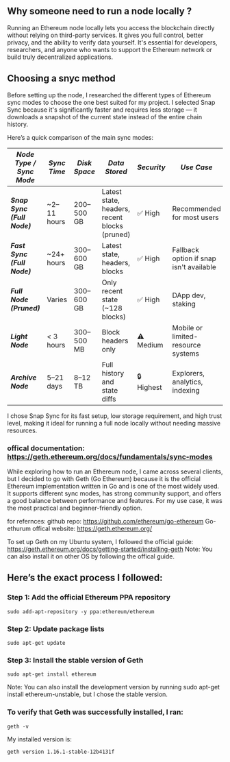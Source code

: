 ## Why someone need to run a node locally ?

Running an Ethereum node locally lets you access the blockchain directly without relying on third-party services. It gives you full control, better privacy, and the ability to verify data yourself. It's essential for developers, researchers, and anyone who wants to support the Ethereum network or build truly decentralized applications.

## Choosing a snyc method

Before setting up the node, I researched the different types of Ethereum sync modes to choose the one best suited for my project. I selected Snap Sync because it's significantly faster and requires less storage — it downloads a snapshot of the current state instead of the entire chain history.

Here’s a quick comparison of the main sync modes:

| ***Node Type / Sync Mode*** | ***Sync Time***   | ***Disk Space*** | ***Data Stored***                              | ***Security*** | ***Use Case***                                |
|---------------------------|-----------------|----------------|-----------------------------------------------|--------------|---------------------------------------------|
| ***Snap Sync (Full Node)*** | ~2–11 hours     | 200–500 GB     | Latest state, headers, recent blocks (pruned) | ✅ High       | Recommended for most users                  |
| ***Fast Sync (Full Node)*** | ~24+ hours      | 300–600 GB     | Latest state, headers, blocks                 | ✅ High       | Fallback option if snap isn't available     |
| ***Full Node (Pruned)***    | Varies          | 300–600 GB     | Only recent state (~128 blocks)              | ✅ High       | DApp dev, staking                           |
| ***Light Node***            | < 3 hours       | 300–500 MB     | Block headers only                           | ⚠️ Medium     | Mobile or limited-resource systems          |
| ***Archive Node***          | 5–21 days       | 8–12 TB        | Full history and state diffs                 | 🔒 Highest    | Explorers, analytics, indexing              |


I chose Snap Sync for its fast setup, low storage requirement, and high trust level, making it ideal for running a full node locally without needing massive resources.

### offical documentation: https://geth.ethereum.org/docs/fundamentals/sync-modes ###

While exploring how to run an Ethereum node, I came across several clients, but I decided to go with Geth (Go Ethereum) because it is the official Ethereum implementation written in Go and is one of the most widely used. It supports different sync modes, has strong community support, and offers a good balance between performance and features. For my use case, it was the most practical and beginner-friendly option.

for refernces: 
github repo: https://github.com/ethereum/go-ethereum
Go-ethurum offical website: https://geth.ethereum.org/


To set up Geth on my Ubuntu system, I followed the official guide:
https://geth.ethereum.org/docs/getting-started/installing-geth
Note: You can also install it on other OS by following the offical guide.

## Here’s the exact process I followed: ##

### Step 1: Add the official Ethereum PPA repository ###
```sudo add-apt-repository -y ppa:ethereum/ethereum```

### Step 2: Update package lists ###

```sudo apt-get update``` 

### Step 3: Install the stable version of Geth ###

```sudo apt-get install ethereum``` 


Note: You can also install the development version by running sudo apt-get install ethereum-unstable, but I chose the stable version.

### To verify that Geth was successfully installed, I ran: ###

```geth -v```

My installed version is:

```geth version 1.16.1-stable-12b4131f```

